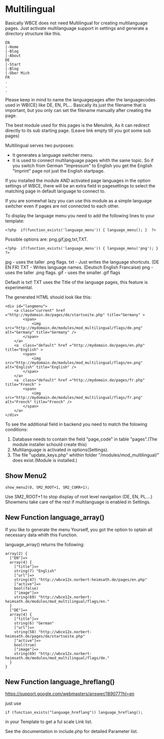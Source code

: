 # Multilingual 

Basically WBCE does not need Multilingual for creating multilanguage pages. Just activate multilanguage support in settings and generate a directory structure like this.

````
EN
|-Home
|-Blog
|-About
DE
|-Start
|-Blog
|-Über Mich
FR
.
.
.
````

Please keep in mind to name the languagepages after the languagecodes used in WB(CE) 
like DE, EN, PL... Basically its just the filename that is important, but you only can set the filename manually after creating the page. 

The best module used for this pages is the Menulink, As it can redirect directly to its sub starting page. (Leave link empty till you got some sub pages)

Multilingual serves two purposes:

- It generates a language switcher menu.  
- It is used to connect multilanguage pages whith the same topic. So if you switch from German "Impressum" to English you get the English "Imprint" page not just the English startpage.

If you installed the module AND activated page languages in the option 
settings of WBCE, there will be an extra field in pagesettings to select 
the matching page in default language to connect to.

If you are somewhat lazy you can use this module as a simple language switcher even if pages 
are not connected to each other. 

To display the language menu you need to add the following lines to your template:

````
<?php  if(function_exists('language_menu')) { language_menu(); }  ?>
````

Possible options are:  png,gif,jpg,txt,TXT.

````
<?php  if(function_exists('language_menu')) { language_menu('png'); }  ?>
````

jpg - uses the taller .png flags.
txt - Just writes the language shortcuts. (DE EN FR)
TXT - Writes language names. (Deutsch English Francaise)
png - uses the taller .png flags.
gif - uses the smaller .gif flags

Default is txt!
TXT uses the Title of the language pages, this feature is experimental.  

The generated HTML should look like this:

````
<div id="langmenu">
    <a class="current" href ="http://mydomain.de/pages/de/startseite.php" title="Germany" >
        <span>
            <img src="http://mydomain.de/modules/mod_multilingual/flags/de.png" alt="Germany" title="Germany" />
        </span>
    </a>
    <a  class="default" href ="http://mydomain.de/pages/en.php" title="English" >
        <span>
            <img src="http://mydomain.de/modules/mod_multilingual/flags/en.png" alt="English" title="English" />
        </span>
    </a>
    <a  class="default" href ="http://mydomain.de/pages/fr.php" title="French" >
        <span>
            <img src="http://mydomain.de/modules/mod_multilingual/flags/fr.png" alt="French" title="French" />
        </span>
    </a>
</div>
````

To see the additional field in backend you need to match the folowing conditions:

1. Database needs to contain the field "page_code" in table "pages".(The module installer schould create this)
2. Multilanguage is activated in options(Settings).
3. The file "update_keys.php" whithin folder "/modules/mod_multilingual/" does exist.(Module is installed.)
		
## Show Menu2

````
show_menu2(0, SM2_ROOT+1, SM2_CURR+1);
````

Use SM2_ROOT+1 to stop display of root level navigation (DE, EN, PL....) 
Showmenu take care of the rest if multilanguage is enabled in Settings.    

## New Function language_array()

If you like to generate the menu Yourself, you got the option to optain all necessary data whith this Function. 

language_array() returns the following:
````
array(2) {
  ["EN"]=>
  array(4) {
    ["title"]=>
    string(7) "English"
    ["url"]=>
    string(47) "http://wbce12x.norbert-heimsath.de/pages/en.php"
    ["active"]=>
    bool(false)
    ["image"]=>
    string(69) "http://wbce12x.norbert-heimsath.de/modules/mod_multilingual/flags/en."
  }
  ["DE"]=>
  array(4) {
    ["title"]=>
    string(6) "German"
    ["url"]=>
    string(58) "http://wbce12x.norbert-heimsath.de/pages/de/startseite.php"
    ["active"]=>
    bool(true)
    ["image"]=>
    string(69) "http://wbce12x.norbert-heimsath.de/modules/mod_multilingual/flags/de."
  }
}
````

## New Function language_hreflang()

https://support.google.com/webmasters/answer/189077?hl=en

just use

````
if (function_exists("language_hreflang")) language_hreflang();
````
in your Template to get a ful scale Link list. 

See the documentation in include.php for detailed Parameter list.   
